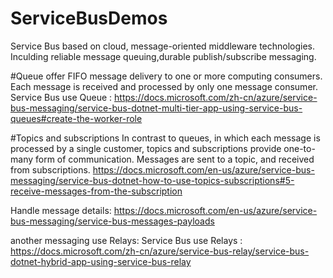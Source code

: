 # ServiceBusDemos
Service Bus based on cloud, message-oriented middleware technologies.
Inculding reliable message queuing,durable publish/subscribe messaging. 

#Queue
offer FIFO message delivery to one or more computing consumers. Each message is received and processed by only one message consumer.
Service Bus use Queue : https://docs.microsoft.com/zh-cn/azure/service-bus-messaging/service-bus-dotnet-multi-tier-app-using-service-bus-queues#create-the-worker-role

#Topics and subscriptions 
In contrast to queues, in which each message is processed by a single customer, topics and subscriptions provide one-to-many form of communication. Messages are sent to a topic, and received from subscriptions.
https://docs.microsoft.com/en-us/azure/service-bus-messaging/service-bus-dotnet-how-to-use-topics-subscriptions#5-receive-messages-from-the-subscription

Handle message details: https://docs.microsoft.com/en-us/azure/service-bus-messaging/service-bus-messages-payloads

another messaging use Relays:
Service Bus use Relays : https://docs.microsoft.com/zh-cn/azure/service-bus-relay/service-bus-dotnet-hybrid-app-using-service-bus-relay
